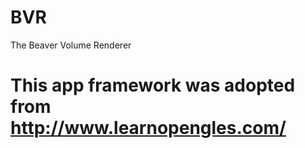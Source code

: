 BVR
===

The Beaver Volume Renderer

This app framework was adopted from http://www.learnopengles.com/
===
